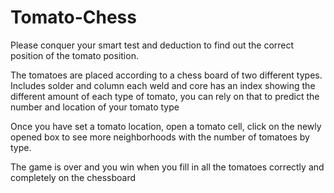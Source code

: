 # Tomato-Chess

Please conquer your smart test and deduction to find out the correct position of the tomato position.

The tomatoes are placed according to a chess board of two different types. Includes solder and column each weld and core has an index showing the different amount of each type of tomato, you can rely on that to predict the number and location of your tomato type

Once you have set a tomato location, open a tomato cell, click on the newly opened box to see more neighborhoods with the number of tomatoes by type.

The game is over and you win when you fill in all the tomatoes correctly and completely on the chessboard
